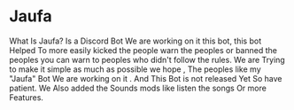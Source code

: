 # Jaufa
What Is Jaufa? Is a Discord Bot We are working on it this bot, this bot Helped To more easily kicked the people warn the peoples or banned the peoples you can warn to peoples who didn't follow the rules. We are Trying to make it simple as much as possible we hope , The peoples like my "Jaufa" Bot We are working on it . And This Bot is not released Yet So have patient. We Also added the Sounds mods like listen the songs Or more Features.
